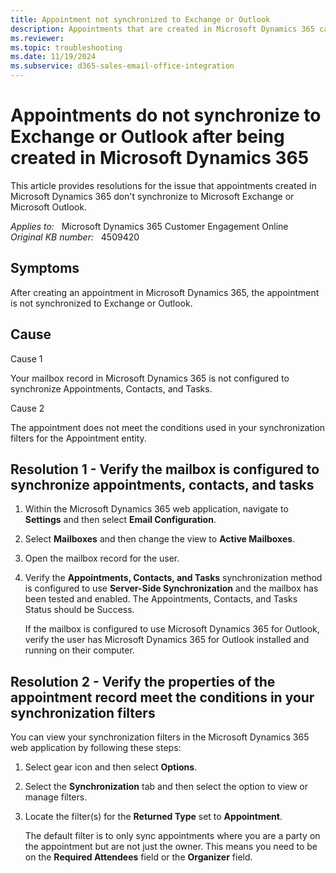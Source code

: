 ```yaml
---
title: Appointment not synchronized to Exchange or Outlook
description: Appointments that are created in Microsoft Dynamics 365 can't synchronize to Microsoft Exchange or Microsoft Outlook. Provides a resolution.
ms.reviewer: 
ms.topic: troubleshooting
ms.date: 11/19/2024
ms.subservice: d365-sales-email-office-integration
---
```

# Appointments do not synchronize to Exchange or Outlook after being created in Microsoft Dynamics 365

This article provides resolutions for the issue that appointments created in Microsoft Dynamics 365 don't synchronize to Microsoft Exchange or Microsoft Outlook.

_Applies to:_ &nbsp; Microsoft Dynamics 365 Customer Engagement Online  
_Original KB number:_ &nbsp; 4509420

## Symptoms

After creating an appointment in Microsoft Dynamics 365, the appointment is not synchronized to Exchange or Outlook.

## Cause

Cause 1

Your mailbox record in Microsoft Dynamics 365 is not configured to synchronize Appointments, Contacts, and Tasks.

Cause 2

The appointment does not meet the conditions used in your synchronization filters for the Appointment entity.

## Resolution 1 - Verify the mailbox is configured to synchronize appointments, contacts, and tasks

1. Within the Microsoft Dynamics 365 web application, navigate to **Settings** and then select **Email Configuration**.
2. Select **Mailboxes** and then change the view to **Active Mailboxes**.
3. Open the mailbox record for the user.
4. Verify the **Appointments, Contacts, and Tasks** synchronization method is configured to use **Server-Side Synchronization** and the mailbox has been tested and enabled. The Appointments, Contacts, and Tasks Status should be Success.

   If the mailbox is configured to use Microsoft Dynamics 365 for Outlook, verify the user has Microsoft Dynamics 365 for Outlook installed and running on their computer.

## Resolution 2 - Verify the properties of the appointment record meet the conditions in your synchronization filters

You can view your synchronization filters in the Microsoft Dynamics 365 web application by following these steps:

1. Select gear icon and then select **Options**.
2. Select the **Synchronization** tab and then select the option to view or manage filters.
3. Locate the filter(s) for the **Returned Type** set to **Appointment**.

   The default filter is to only sync appointments where you are a party on the appointment but are not just the owner. This means you need to be on the **Required Attendees** field or the **Organizer** field.
